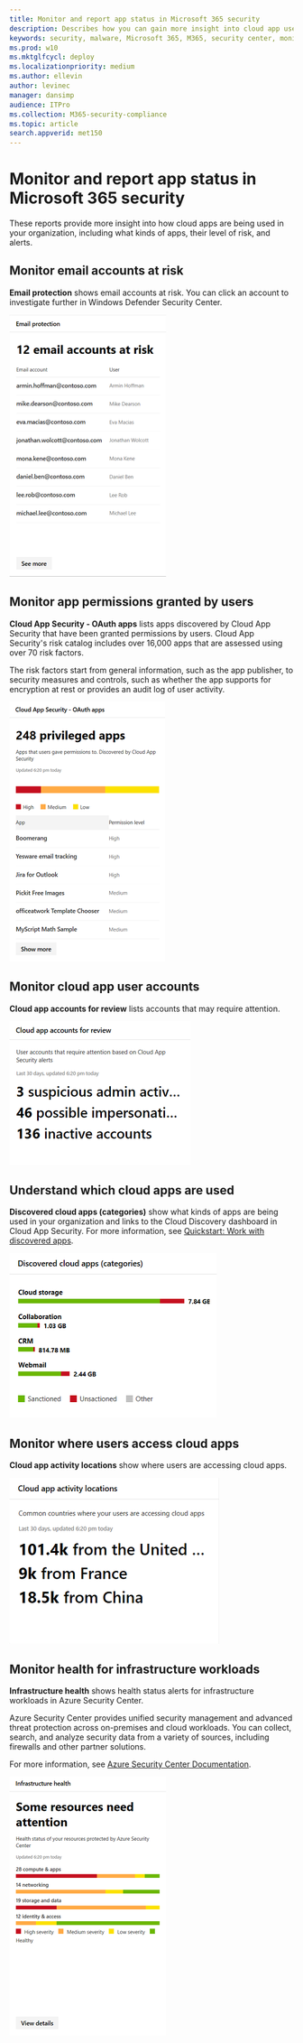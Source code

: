 ```yaml
---
title: Monitor and report app status in Microsoft 365 security
description: Describes how you can gain more insight into cloud app use in your organization
keywords: security, malware, Microsoft 365, M365, security center, monitor, report, apps
ms.prod: w10
ms.mktglfcycl: deploy
ms.localizationpriority: medium
ms.author: ellevin
author: levinec
manager: dansimp
audience: ITPro
ms.collection: M365-security-compliance  
ms.topic: article
search.appverid: met150
---
```


# Monitor and report app status in Microsoft 365 security


These reports provide more insight into how cloud apps are being used in your organization, including what kinds of apps, their level of risk, and alerts.

## Monitor email accounts at risk

**Email protection** shows email accounts at risk. You can click an account to investigate further in Windows Defender Security Center.

![Email protection card](./media/security-docs/email-protection.png)

## Monitor app permissions granted by users

**Cloud App Security - OAuth apps** lists apps discovered by Cloud App Security that have been granted permissions by users. Cloud App Security's risk catalog includes over 16,000 apps that are assessed using over 70 risk factors.

The risk factors start from general information, such as the app publisher, to security measures and controls, such as whether the app supports for encryption at rest or provides an audit log of user activity.

![Cloud App Security OAuth apps card](./media/security-docs/cloud-app-security-oauth-apps.png)

## Monitor cloud app user accounts

**Cloud app accounts for review** lists accounts that may require attention.

![Cloud App accounts for review card](./media/security-docs/cloud-app-accounts-for-review.png)

## Understand which cloud apps are used

**Discovered cloud apps (categories)** show what kinds of apps are being used in your organization and links to the Cloud Discovery dashboard in Cloud App Security. For more information, see [Quickstart: Work with discovered apps](https://docs.microsoft.com/cloud-app-security/discovered-apps).  

![Discovered cloud apps categories card](./media/security-docs/discovered-cloud-apps-categories.png)

## Monitor where users access cloud apps

**Cloud app activity locations** show where users are accessing cloud apps.

![Cloud App activity locations card](./media/security-docs/cloud-app-activity-locations.png)

## Monitor health for infrastructure workloads

**Infrastructure health** shows health status alerts for infrastructure workloads in Azure Security Center.

Azure Security Center provides unified security management and advanced threat protection across on-premises and cloud workloads. You can collect, search, and analyze security data from a variety of sources, including firewalls and other partner solutions.

For more information, see [Azure Security Center Documentation](https://docs.microsoft.com/azure/security-center/).

![Infrastructure health card](./media/security-docs/infrastructure-health.png)
